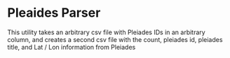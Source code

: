 # Pleaides Parser
This utility takes an arbitrary csv file with Pleiades IDs in an arbitrary column, and creates a second csv file with the count, pleiades id, pleiades title, and Lat / Lon information from Pleiades